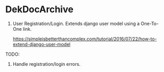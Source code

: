 # DekDocArchive

1. User Registration/Login. Extends django user model using a One-To-One link.

   https://simpleisbetterthancomplex.com/tutorial/2016/07/22/how-to-extend-django-user-model

   
TODO: 
1. Handle registration/login errors.